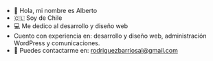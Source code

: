- 👋 Hola, mi nombre es Alberto
- 🇨🇱 Soy de Chile 
- 💻 Me dedico al desarrollo y diseño web
- Cuento con experiencia en: desarrollo y diseño web, administración WordPress y comunicaciones.  
- 📩 Puedes contactarme en: rodriguezbarriosal@gmail.com 
<!---
AlbertoRodBa/AlbertoRodBa is a ✨ special ✨ repository because its `README.md` (this file) appears on your GitHub profile.
You can click the Preview link to take a look at your changes.
--->
